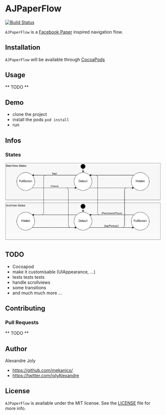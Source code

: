 # AJPaperFlow

[![Build Status](https://travis-ci.org/mekanics/AJPaperFlow.svg?branch=master)](https://travis-ci.org/mekanics/AJPaperFlow)

`AJPaperFlow` is a [Facebook Paper](http://facebook.com/paper) inspired navigation flow.

## Installation

`AJPaperFlow` will be available through [CocoaPods](http://cocoapods.org)

## Usage

** TODO **

## Demo

 - clone the project
 - install the pods `pod install`
 - run

## Infos

### States

![State diagram](https://raw.githubusercontent.com/mekanics/AJPaperFlow/master/img/states.jpg)

## TODO

 - Cocoapod
 - make it customisable (UIAppearance, ...)
 - tests tests tests
 - handle scrollviews
 - some transitions
 - and much much more ...

## Contributing
### Pull Requests
** TODO **

## Author

Alexandre Joly

 - https://github.com/mekanics/
 - https://twitter.com/jolyAlexandre

## License

`AJPaperFlow` is available under the MIT license. See the [LICENSE](LICENSE) file for more info.
